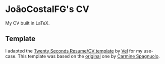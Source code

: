 # JoãoCostaIFG's CV

My CV built in LaTeX.

## Template

I adapted the
[Twenty Seconds Resume/CV template](https://www.latextemplates.com/template/twenty-seconds-resumecv)
by [Vel](mailto:vel@latextemplates.com) for my use-case. This template was based
on the
[original](https://github.com/spagnuolocarmine/TwentySecondsCurriculumVitae-LaTex)
one by [Carmine Spagnuolo](mailto:cspagnuolo@unisa.it).

